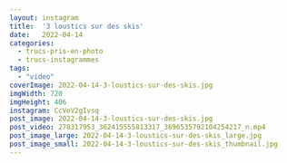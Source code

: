 ```yaml
---
layout: instagram
title:  '3 loustics sur des skis'
date:   2022-04-14
categories: 
  - trucs-pris-en-photo
  - trucs-instagrammes
tags:
  - "video"
coverImage: 2022-04-14-3-loustics-sur-des-skis.jpg
imgWidth: 720
imgHeight: 406
instagram: CcVeV2gIvsq
post_image: 2022-04-14-3-loustics-sur-des-skis.jpg
post_video: 278317953_362415555813317_3696535792104254217_n.mp4
post_image_large: 2022-04-14-3-loustics-sur-des-skis_large.jpg
post_image_small: 2022-04-14-3-loustics-sur-des-skis_thumbnail.jpg
---
```



